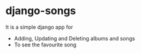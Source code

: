 # django-songs 
It is a simple django app for
* Adding, Updating and Deleting albums and songs
* To see the favourite song
